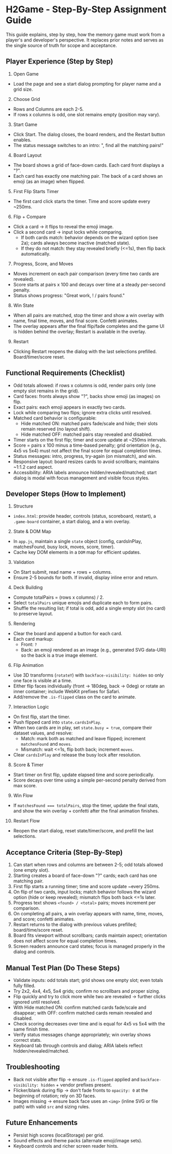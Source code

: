 <!--
  H2Game — Card Flip Memory Game
  License: MIT. You may use, copy, modify, and distribute this code freely,
  provided you keep the copyright and permission notice. See LICENSE.
-->
# H2Game - Step-By-Step Assignment Guide

This guide explains, step by step, how the memory game must work from a player's and developer's perspective. It replaces prior notes and serves as the single source of truth for scope and acceptance.

## Player Experience (Step by Step)
1) Open Game
- Load the page and see a start dialog prompting for player name and a grid size.

2) Choose Grid
- Rows and Columns are each 2-5.
- If rows x columns is odd, one slot remains empty (position may vary).

3) Start Game
- Click Start. The dialog closes, the board renders, and the Restart button enables.
- The status message switches to an intro: "<name>, find all the matching pairs!"

4) Board Layout
- The board shows a grid of face-down cards. Each card front displays a "?".
- Each card has exactly one matching pair. The back of a card shows an emoji (as an image) when flipped.

5) First Flip Starts Timer
- The first card click starts the timer. Time and score update every ~250ms.

6) Flip + Compare
- Click a card -> it flips to reveal the emoji image.
- Click a second card -> input locks while comparing.
  - If both cards match: behavior depends on the wizard option (see 2a); cards always become inactive (matched state).
  - If they do not match: they stay revealed briefly (<=1s), then flip back automatically.

7) Progress, Score, and Moves
- Moves increment on each pair comparison (every time two cards are revealed).
- Score starts at pairs x 100 and decays over time at a steady per-second penalty.
- Status shows progress: "Great work, <name>! <found> / <total> pairs found."

8) Win State
- When all pairs are matched, stop the timer and show a win overlay with name, final time, moves, and final score. Confetti animates.
- The overlay appears after the final flip/fade completes and the game UI is hidden behind the overlay; Restart is available in the overlay.

9) Restart
- Clicking Restart reopens the dialog with the last selections prefilled. Board/timer/score reset.

## Functional Requirements (Checklist)
- Odd totals allowed: if rows x columns is odd, render pairs only (one empty slot remains in the grid).
- Card faces: fronts always show "?", backs show emoji (as images) on flip.
- Exact pairs: each emoji appears in exactly two cards.
- Lock while comparing two flips; ignore extra clicks until resolved.
- Matched card behavior is configurable:
  - Hide matched ON: matched pairs fade/scale and hide; their slots remain reserved (no layout shift).
  - Hide matched OFF: matched pairs stay revealed and disabled.
- Timer starts on the first flip; timer and score update at ~250ms intervals.
- Score = pairs x 100 minus a time-based penalty; grid orientation (e.g., 4x5 vs 5x4) must not affect the final score for equal completion times.
- Status messages: intro, progress, try-again (on mismatch), and win.
- Responsive layout: board resizes cards to avoid scrollbars; maintains ~1:1.2 card aspect.
- Accessibility: ARIA labels announce hidden/revealed/matched; start dialog is modal with focus management and visible focus styles.

## Developer Steps (How to Implement)
1) Structure
- `index.html`: provide header, controls (status, scoreboard, restart), a `.game-board` container, a start dialog, and a win overlay.

2) State & DOM Map
- In `app.js`, maintain a single `state` object (config, cardsInPlay, matchesFound, busy lock, moves, score, timer).
- Cache key DOM elements in a `DOM` map for efficient updates.

3) Validation
- On Start submit, read name + rows + columns.
- Ensure 2-5 bounds for both. If invalid, display inline error and return.

4) Deck Building
- Compute totalPairs = (rows x columns) / 2.
- Select `totalPairs` unique emojis and duplicate each to form pairs.
- Shuffle the resulting list; if total is odd, add a single empty slot (no card) to preserve layout.

5) Rendering
- Clear the board and append a button for each card.
- Each card markup:
  - Front: `?`
  - Back: an emoji rendered as an image (e.g., generated SVG data-URI) so the back is a true image element.

6) Flip Animation
- Use 3D transforms (`rotateY`) with `backface-visibility: hidden` so only one face is visible at a time.
- Either flip faces individually (front -> 180deg, back -> 0deg) or rotate an inner container; include WebKit prefixes for Safari.
- Add/remove the `.is-flipped` class on the card to animate.

7) Interaction Logic
- On first flip, start the timer.
- Push flipped card into `state.cardsInPlay`.
- When two cards are in play, set `state.busy = true`, compare their dataset values, and resolve:
  - Match: mark both as matched and leave flipped; increment `matchesFound` and `moves`.
  - Mismatch: wait <=1s, flip both back; increment `moves`.
- Clear `cardsInPlay` and release the busy lock after resolution.

8) Score & Timer
- Start timer on first flip, update elapsed time and score periodically.
- Score decays over time using a simple per-second penalty derived from max score.

9) Win Flow
- If `matchesFound === totalPairs`, stop the timer, update the final stats, and show the win overlay + confetti after the final animation finishes.

10) Restart Flow
- Reopen the start dialog, reset state/timer/score, and prefill the last selections.

## Acceptance Criteria (Step-By-Step)
1) Can start when rows and columns are between 2-5; odd totals allowed (one empty slot).
2) Starting creates a board of face-down "?" cards; each card has one matching pair.
3) First flip starts a running timer; time and score update ~every 250ms.
4) On flip of two cards, input locks; match behavior follows the wizard option (hide or keep revealed); mismatch flips both back <=1s later.
5) Progress text shows `<found> / <total>` pairs; moves increment per comparison.
6) On completing all pairs, a win overlay appears with name, time, moves, and score; confetti animates.
7) Restart returns to the dialog with previous values prefilled; board/time/score reset.
8) Board fits viewport without scrollbars; cards maintain aspect; orientation does not affect score for equal completion times.
9) Screen readers announce card states; focus is managed properly in the dialog and controls.

## Manual Test Plan (Do These Steps)
- Validate inputs: odd totals start; grid shows one empty slot; even totals fully filled.
- Try 2x2, 4x4, 4x5, 5x4 grids; confirm no scrollbars and proper sizing.
- Flip quickly and try to click more while two are revealed -> further clicks ignored until resolved.
- With Hide matched ON: confirm matched cards fade/scale and disappear; with OFF: confirm matched cards remain revealed and disabled.
- Check scoring decreases over time and is equal for 4x5 vs 5x4 with the same finish time.
- Verify status messages change appropriately; win overlay shows correct stats.
- Keyboard tab through controls and dialog; ARIA labels reflect hidden/revealed/matched.

## Troubleshooting
- Back not visible after flip -> ensure `.is-flipped` applied and `backface-visibility: hidden` + vendor prefixes present.
- Flicker/blank during flip -> don't fade fronts to `opacity: 0` at the beginning of rotation; rely on 3D faces.
- Images missing -> ensure back face uses an `<img>` (inline SVG or file path) with valid `src` and sizing rules.

## Future Enhancements
- Persist high scores (localStorage) per grid.
- Sound effects and theme packs (alternate emoji/image sets).
- Keyboard controls and richer screen reader hints.
